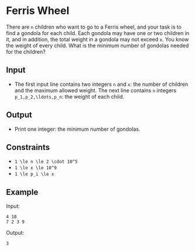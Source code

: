 # Ferris Wheel 

There are ```n``` children who want to go to a Ferris wheel, and your task is to find a gondola for each child.
Each gondola may have one or two children in it, and in addition, the total weight in a gondola may not exceed ```x```. You know the weight of every child.
What is the minimum number of gondolas needed for the children?
## Input
- The first input line contains two integers ```n``` and ```x```: the number of children and the maximum allowed weight.
The next line contains ```n``` integers ```p_1,p_2,\ldots,p_n```: the weight of each child.
## Output
- Print one integer: the minimum number of gondolas.
## Constraints

- ```1 \le n \le 2 \cdot 10^5```
- ```1 \le x \le 10^9```
- ```1 \le p_i \le x```

## Example
Input:
```
4 10
7 2 3 9
```

Output:
```
3
```
